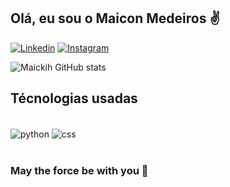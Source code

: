 ## Olá, eu sou o Maicon Medeiros ✌️

[![Linkedin](https://img.shields.io/badge/LinkedIn-0077B5?style=for-the-badge&logo=linkedin&logoColor=white)](https://www.linkedin.com/in/maicon-medeiros-86a102199/)
[![Instagram](https://img.shields.io/badge/Instagram-E4405F?style=for-the-badge&logo=instagram&logoColor=white)](https://www.instagram.com/maaaickon/)


![Maickih GitHub stats](https://github-readme-stats.vercel.app/api?username=Maickih&show_icons=true&theme=tokyonight)


## Técnologias usadas

<Div style="display: inline_block"><br/>
  <img align="center" alt="python" src="https://img.shields.io/badge/Python-3776AB?style=for-the-badge&logo=python&logoColor=white">
  <img align="center" alt="css" src="https://img.shields.io/badge/CSS-239120?&style=for-the-badge&logo=css3&logoColor=white">
</div><br/>

### May the force be with you 🚀
